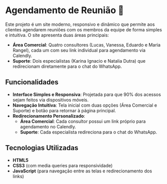 # Agendamento de Reunião 🚀

Este projeto é um site moderno, responsivo e dinâmico que permite aos clientes agendarem reuniões com os membros da equipe de forma simples e intuitiva. O site apresenta duas áreas principais:

- **Área Comercial**: Quatro consultores (Lucas, Vanessa, Eduardo e Maria Rangel), cada um com seu link individual para agendamento via Calendly.
- **Suporte**: Dois especialistas (Karina Ignacio e Natalia Dutra) que redirecionam diretamente para o chat do WhatsApp.

## Funcionalidades

- **Interface Simples e Responsiva**: Projetada para que 90% dos acessos sejam feitos via dispositivos móveis.
- **Navegação Intuitiva**: Tela inicial com duas opções (Área Comercial e Suporte) e botão para retornar à página principal.
- **Redirecionamento Personalizado**:
  - **Área Comercial**: Cada consultor possui um link próprio para agendamento no Calendly.
  - **Suporte**: Cada especialista redireciona para o chat do WhatsApp.

## Tecnologias Utilizadas

- **HTML5**
- **CSS3** (com media queries para responsividade)
- **JavaScript** (para navegação entre as telas e redirecionamento dos links)
